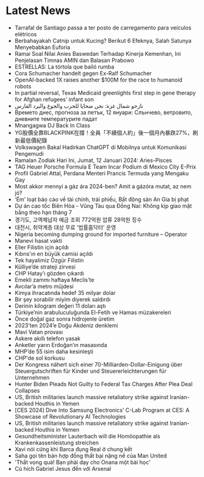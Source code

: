 # Latest News
-  Tarrafal de Santiago passa a ter posto de carregamento para veículos elétricos
-  Berbahayakah Catnip untuk Kucing? Berikut 6 Efeknya, Salah Satunya Menyebabkan Euforia
-  Ramai Soal Nilai Anies Baswedan Terhadap Kinerja Kemenhan, Ini Penjelasan Timnas AMIN dan Balasan Prabowo
-  ESTRELLAS: La tórtola que bailó rumba
-  Cora Schumacher handelt gegen Ex-Ralf Schumacher
-  OpenAI-backed 1X raises another $100M for the race to humanoid robots
-  In partial reversal, Texas Medicaid greenlights first step in gene therapy for Afghan refugees’ infant son
-  نازحو شمال غزة: نحن ضحايا للحرب والجوع والبرد القارس
-  Времето днес, прогноза за петък, 12 януари: Слънчево, ветровито, дневните температурите падат
-  Mnangagwa DJ Back In Class
-  YG股價全靠BLACKPINK在撐！全員「不續個人約」後一個月內暴跌27%，刷新最低價紀錄
-  Volkswagen Bakal Hadirkan ChatGPT di Mobilnya untuk Komunikasi Pengemudi
-  Ramalan Zodiak Hari Ini, Jumat, 12 Januari 2024: Aries-Pisces
-  TAG Heuer Porsche Formula E Team Incar Podium di Mexico City E-Prix
-  Profil Gabriel Attal, Perdana Menteri Prancis Termuda yang Mengaku Gay
-  Most akkor mennyi a gáz ára 2024-ben? Amit a gázóra mutat, az nem jó?
-  ‘Ém’ loạt báo cáo về tài chính, trái phiếu, Bất động sản An Gia bị phạt
-  Dự án cao tốc Biên Hòa - Vũng Tàu qua Đồng Nai: Không kịp giao mặt bằng theo hạn tháng 7
-  경기도, 고액체납자 예금 조회 772억원 압류 28억원 징수
-  대전시, 취약계층 대상 무료 '법률홈닥터' 운영
-  Nigeria becoming dumping ground for imported furniture – Operator
-  Manevi hasat vakti
-  Eller Filistin için açıldı
-  Kıbrıs'ın en büyük camisi açıldı
-  Tek hayalimiz Özgür Filistin
-  Külliye’de strateji zirvesi
-  CHP Hatay’ı gözden çıkardı
-  Emekli zammı haftaya Meclis’te
-  Avcılar’a metro müjdesi
-  Kimya ihracatında hedef 35 milyar dolar
-  Bir şey sorabilir miyim diyerek saldırdı
-  Derinin kilogram değeri 11 doları aştı
-  Türkiye’nin arabuluculuğunda El-Fetih ve Hamas müzakereleri
-  Önce doğal gaz sonra hidrojenle üretim
-  2023’ten 2024’e Doğu Akdeniz denklemi
-  Mavi Vatan provası
-  Askere akıllı telefon yasak
-  Anketler yarın Erdoğan’ın masasında
-  MHP’de 55 isim daha kesinleşti
-  CHP'de sol korkusu
-  Der Kongress nähert sich einer 70-Milliarden-Dollar-Einigung über Steuergutschriften für Kinder und Steuererleichterungen für Unternehmen
-  Hunter Biden Pleads Not Guilty to Federal Tax Charges After Plea Deal Collapses
-  US, British militaries launch massive retaliatory strike against Iranian-backed Houthis in Yemen
-  [CES 2024] Dive Into Samsung Electronics’ C-Lab Program at CES: A Showcase of Revolutionary AI Technologies
-  US, British militaries launch massive retaliatory strike against Iranian-backed Houthis in Yemen
-  Gesundheitsminister Lauterbach will die Homöopathie als Krankenkassenleistung streichen
-  Xavi nói cứng khi Barca đụng Real ở chung kết
-  Saha gọi tên bản hợp đồng thất bại nặng nề của Man United
-  'Thất vọng quá! Bạn phải dạy cho Onana một bài học'
-  Cú hích Gabriel Jesus đến với Arsenal
